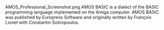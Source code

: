 AMOS_Professional_Screenshot.png AMOS BASIC is a dialect of the BASIC programming language implemented on the Amiga computer. AMOS BASIC was published by Europress Software and originally written by François Lionet with Constantin Sotiropoulos.
